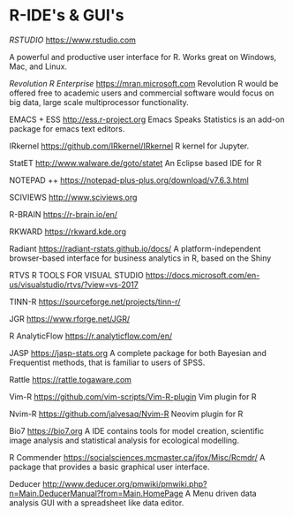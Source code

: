 # R-IDE's & GUI's

*RSTUDIO*
<https://www.rstudio.com>

A powerful and productive user interface for R. Works great on Windows, Mac, and Linux.

*Revolution R Enterprise* 	https://mran.microsoft.com Revolution R would be offered free to academic users and commercial software would focus on big data, large scale multiprocessor functionality.

EMACS + ESS 	http://ess.r-project.org Emacs Speaks Statistics is an add-on package for emacs text editors.

IRkernel 	https://github.com/IRkernel/IRkernel R kernel for Jupyter.

StatET 	http://www.walware.de/goto/statet An Eclipse based IDE for R

NOTEPAD ++ 	https://notepad-plus-plus.org/download/v7.6.3.html

SCIVIEWS 	http://www.sciviews.org

R-BRAIN 	https://r-brain.io/en/

RKWARD 	https://rkward.kde.org

Radiant 	https://radiant-rstats.github.io/docs/ A platform-independent browser-based interface for business analytics in R, based on the Shiny

RTVS R TOOLS FOR VISUAL STUDIO 	https://docs.microsoft.com/en-us/visualstudio/rtvs/?view=vs-2017

TINN-R 	https://sourceforge.net/projects/tinn-r/

JGR 	https://www.rforge.net/JGR/

R AnalyticFlow 	https://r.analyticflow.com/en/

JASP 	https://jasp-stats.org A complete package for both Bayesian and Frequentist methods, that is familiar to users of SPSS.

Rattle 	https://rattle.togaware.com

Vim-R 	https://github.com/vim-scripts/Vim-R-plugin Vim plugin for R

Nvim-R 	https://github.com/jalvesaq/Nvim-R Neovim plugin for R

Bio7 	https://bio7.org A IDE contains tools for model creation, scientific image analysis and statistical analysis for ecological modelling.

R Commender 	https://socialsciences.mcmaster.ca/jfox/Misc/Rcmdr/ A package that provides a basic graphical user interface.

Deducer 	http://www.deducer.org/pmwiki/pmwiki.php?n=Main.DeducerManual?from=Main.HomePage A Menu driven data analysis GUI with a spreadsheet like data editor.

